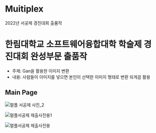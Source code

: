 # Muitiplex
2022년 서공제 경진대회 출품작

# 한림대학교 소프트웨어융합대학 학술제 경진대회 완성부문 출품작
- 주제: Gan을 활용한 이미지 변환
- 내용: 사람들이 이미지를 넣으면 본인이 선택한 이미지 형태로 변환 되게끔 활용

## Main Page ##
![멀플 서공제 사진_2](https://github.com/user-attachments/assets/b8816e86-2666-49d8-8ae0-f690eac2059a)

![멀플서공제 제출사진용1](https://github.com/user-attachments/assets/9518be1f-0e84-4172-b8da-860187561945)
 
![멀플서공제 제출사진용](https://github.com/user-attachments/assets/0f56240e-5418-44bc-bb2d-7dfac429e5e2)

